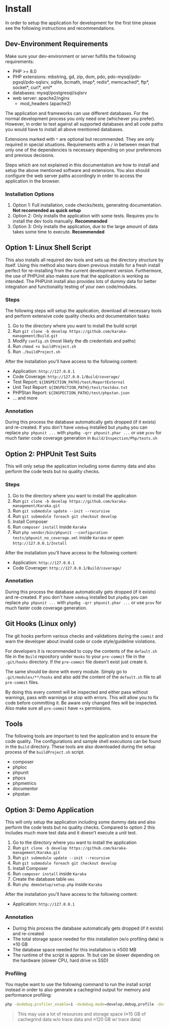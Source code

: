 # Install

In order to setup the application for development for the first time please see the following instructions and recommendations.

## Dev-Environment Requirements

Make sure your dev-environment or server fulfills the following requirements:

* PHP >= 8.0
* PHP extensions: mbstring, gd, zip, dom, pdo, pdo-mysql/pdo-pgsql/pdo-sqlsrv, sqlite, bcmath, imap\*, redis\*, memcached\*, ftp\*, socket\*, curl\*, xml\*
* databases: mysql/postgresql/sqlsrv
* web server: apache2/nginx
    * mod_headers (apache2)

The application and frameworks can use different databases. For the normal development process you only need one (whichever you prefer). However, in order to test against all supported databases and all code paths you would have to install all above mentioned databases.

Extensions marked with `*` are optional but recommended. They are only required in special situations. Requirements with a `/` in between mean that only one of the dependencies is necessary depending on your preferences and previous decisions.

Steps which are not explained in this documentation are how to install and setup the above mentioned software and extensions. You also should configure the web server paths accordingly in order to access the application in the browser.

### Installation Options

1. Option 1: Full installation, code checks/tests, generating documentation. **Not recomended as quick setup**
2. Option 2: Only installs the application with some tests. Requires you to install the dev tools manually. **Recommended**
3. Option 3: Only installs the application, due to the large amount of data takes some time to execute. **Recommended**

## Option 1: Linux Shell Script

This also installs all required dev tools and sets up the directory structure by itself. Using this method also tears down previous installs for a fresh install perfect for re-installing from the current development version. Furthermore, the use of PHPUnit also makes sure that the application is working as intended. The PHPUnit install also provides lots of dummy data for better integration and functionality testing of your own code/modules.

### Steps

The following steps will setup the application, download all necessary tools and perform extensive code quality checks and documentation tasks:

1. Go to the directory where you want to install the build script
2. Run `git clone -b develop https://github.com/karaka-management/Build.git`
3. Modify `config.sh` (most likely the db credentials and paths)
4. Run `chmod +x buildProject.sh`
5. Run `./buildProject.sh`

After the installation you'll have access to the following content:

* Application: `http://127.0.0.1`
* Code Coverage: `http://127.0.0.1/Build/coverage/`
* Test Report: `${INSPECTION_PATH}/test/ReportExternal`
* Unit Test Report: `${INSPECTION_PATH}/test/testdox.txt`
* PHPStan Report: `${INSPECTION_PATH}/test/phpstan.json`
* ... and more

### Annotation

During this process the database automatically gets dropped (if it exists) and re-created. If you don't have `xdebug` installed but `phpdbg` you can replace `php phpunit ...` with `phpdbg -qrr phpunit.phar ...` or use `pcov` for much faster code coverage generation in `Build/Inspection/Php/tests.sh`

## Option 2: PHPUnit Test Suits

This will only setup the application including some dummy data and also perform the code tests but no quality checks.

### Steps

1. Go to the directory where you want to install the application
2. Run `git clone -b develop https://github.com/karaka-management/Karaka.git`
3. Run `git submodule update --init --recursive`
4. Run `git submodule foreach git checkout develop`
5. Install Composer
6. Run `composer install` inside `Karaka`
7. Run `php vendor/bin/phpunit --configuration tests/phpunit_no_coverage.xml` inside `Karaka` or open `http://127.0.0.1/Install`

After the installation you'll have access to the following content:

* Application: `http://127.0.0.1`
* Code Coverager: `http://127.0.0.1/Build/coverage/`

### Annotation

During this process the database automatically gets dropped (if it exists) and re-created. If you don't have `xdebug` installed but `phpdbg` you can replace `php phpunit ...` with `phpdbg -qrr phpunit.phar ...` or use `pcov` for much faster code coverage generation.

## Git Hooks (Linux only)

The git hooks perform various checks and validations during the `commit` and warn the developer about invalid code or code style/guideline violations.

For developers it is recommended to copy the contents of the `default.sh` file in the `Build` repository under `Hooks` to your `pre-commit` file in the `.git/hooks` directory. If the `pre-commit` file doesn't exist just create it.

The same should be done with every module. Simply go to `.git/modules/**/hooks` and also add the content of the `default.sh` file to all `pre-commit` files.

By doing this every commit will be inspected and either pass without warnings, pass with warnings or stop with errors. This will allow you to fix code before committing it. Be aware only changed files will be inspected. Also make sure all `pre-commit` have `+x` permissions.

## Tools

The following tools are important to test the application and to ensure the code quality. The configurations and sample shell executions can be found in the `Build` directory. These tools are also downloaded during the setup process of the `buildProject.sh` script.

* composer
* phploc
* phpunit
* phpcs
* phpmetrics
* documentor
* phpstan

## Option 3: Demo Application

This will only setup the application including some dummy data and also perform the code tests but no quality checks. Compared to option 2 this includes much more test data and it doesn't execute a unit test.

1. Go to the directory where you want to install the application
2. Run `git clone -b develop https://github.com/karaka-management/Karaka.git`
3. Run `git submodule update --init --recursive`
4. Run `git submodule foreach git checkout develop`
5. Install Composer
6. Run `composer install` inside `Karaka`
7. Create the database table `oms`
7. Run `php demoSetup/setup.php` inside `Karaka`

After the installation you'll have access to the following content:

* Application: `http://127.0.0.1`

### Annotation

* During this process the database automatically gets dropped (if it exists) and re-created
* The total storage space needed for this installation (w/o profiling data) is ≈10 GB
* The database space needed for this installation is ≈500 MB
* The runtime of the script is approx. 1h but can be slower depending on the hardware (slower CPU, hard drive vs SSD)

### Profiling

You maybe want to use the following command to run the install script instead in order to also generate a cachegrind output for memory and performance profiling:

```sh
php -dxdebug.profiler_enable=1 -dxdebug.mode=develop,debug,profile -dxdebug.output_dir=/your/path demoSetup/setup.php
```

> This may use a lot of resources and storage space (≈15 GB of cachegrind data w/o trace data and ≈120 GB w/ trace data)
